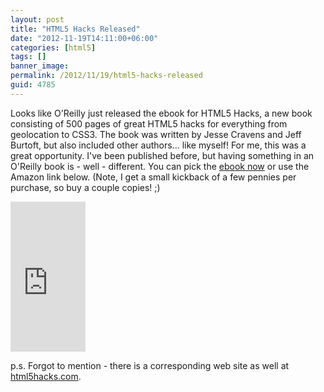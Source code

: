 ```yaml
---
layout: post
title: "HTML5 Hacks Released"
date: "2012-11-19T14:11:00+06:00"
categories: [html5]
tags: []
banner_image: 
permalink: /2012/11/19/html5-hacks-released
guid: 4785
---
```


Looks like O'Reilly just released the ebook for HTML5 Hacks, a new book consisting of 500 pages of great HTML5 hacks for everything from geolocation to CSS3. The book was written by Jesse Cravens and Jeff Burtoft, but also included other authors... like myself! For me, this was a great opportunity. I've been published before, but having something in an O'Reilly book is - well - different. You can pick the <a href="http://shop.oreilly.com/product/0636920026273.do?sortby=bestSellers">ebook now</a> or use the Amazon link below. (Note, I get a small kickback of a few pennies per purchase, so buy a couple copies! ;)

<iframe src="http://rcm-na.amazon-adsystem.com/e/cm?t=raymondcamden-20&o=1&p=8&l=as1&asins=1449334997&nou=1&ref=qf_sp_asin_til&fc1=000000&IS2=1&lt1=_top&m=amazon&lc1=0000FF&bc1=000000&bg1=FFFFFF&f=ifr" style="width:120px;height:240px;" scrolling="no" marginwidth="0" marginheight="0" frameborder="0"></iframe>

p.s. Forgot to mention - there is a corresponding web site as well at <a href="http://www.html5hacks.com">html5hacks.com</a>.
